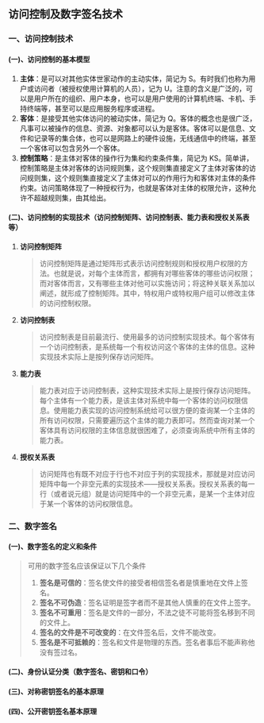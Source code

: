 ## 访问控制及数字签名技术

### 一、访问控制技术

#### (一)、访问控制的基本模型

1. **主体**：是可以对其他实体世家动作的主动实体，简记为 S。有时我们也称为用户或访问者（被授权使用计算机的人员），记为 U。注意的含义是广泛的，可以是用户所在的组织、用户本身，也可以是用户使用的计算机终端、卡机、手持终端等，甚至可以是应用服务程序或进程。
2. **客体**：是接受其他实体访问的被动实体，简记为 Q。客体的概念也是很广泛，凡事可以被操作的信息、资源、对象都可以认为是客体。客体可以是信息、文件和记录等的集合体，也可以是网路上的硬件设施，无线通信中的终端，甚至一个客体可以包含另外一个客体。
3. **控制策略**：是主体对客体的操作行为集和约束条件集，简记为 KS。简单讲，控制策略是主体对客体的访问规则集，这个规则集直接定义了主体对客体的访问规则集，这个规则集直接定义了主体对可以的作用行为和客体对主体的条件约束。访问策略体现了一种授权行为，也就是客体对主体的权限允许，这种允许不超越规则集，由其给出。

#### (二)、访问控制的实现技术（访问控制矩阵、访问控制表、能力表和授权关系表等）

1. **访问控制矩阵**

   > 访问控制矩阵是通过矩阵形式表示访问控制规则和授权用户权限的方法。也就是说，对每个主体而言，都拥有对哪些客体的哪些访问权限；而对客体而言，又有哪些主体对他可以实施访问；将这种关联关系加以阐述，就形成了控制矩阵。其中，特权用户或特权用户组可以修改主体的访问控制权限。

2. **访问控制表**

   > 访问控制表是目前最流行、使用最多的访问控制实现技术。每个客体有一个访问控制表，是系统每一个有权访问这个客体的主体的信息。这种实现技术实际上是按列保存访问矩阵。

3. **能力表**

   > 能力表对应于访问控制表，这种实现技术实际上是按行保存访问矩阵。每个主体有一个能力表，是该主体对系统中每一个客体的访问权限信息。使用能力表实现的访问控制系统给可以很方便的查询某一个主体的所有访问权限，只需要遍历这个主体的能力表即可。然而查询对某一个客体具有访问权限的主体信息就很困难了，必须查询系统中所有主体的能力表。

4. **授权关系表**

   > 访问矩阵也有既不对应于行也不对应于列的实现技术，那就是对应访问矩阵中每一个非空元素的实现技术——授权关系表。授权关系表的每一行（或者说元组）就是访问矩阵中的一个非空元素，是某一个主体对应于某一个客体的访问权限信息。



### 二、数字签名

#### (一)、数字签名的定义和条件

> 可用的数字签名应该保证以下几个条件
>
> 1. **签名是可信的**：签名使文件的接受者相信签名者是慎重地在文件上签名。
> 2. **签名不可伪造**：签名证明是签字者而不是其他人慎重的在文件上签字。
> 3. **签名不可重用**：签名是文件的一部分，不法之徒不可能将签名移到不同的文件上。
> 4. **签名的文件是不可改变的**：在文件签名后，文件不能改变。
> 5. **签名是不可抵赖的**：签名和文件是物理的东西。签名者事后不能声称他没有签过名。

#### (二)、身份认证分类（数字签名、密钥和口令）

#### (三)、对称密钥签名的基本原理

#### (四)、公开密钥签名基本原理